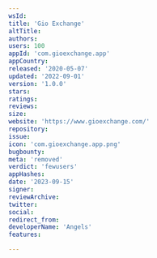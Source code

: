 ```yaml
---
wsId: 
title: 'Gio Exchange'
altTitle: 
authors: 
users: 100
appId: 'com.gioexchange.app'
appCountry: 
released: '2020-05-07'
updated: '2022-09-01'
version: '1.0.0'
stars: 
ratings: 
reviews: 
size: 
website: 'https://www.gioexchange.com/'
repository: 
issue: 
icon: 'com.gioexchange.app.png'
bugbounty: 
meta: 'removed'
verdict: 'fewusers'
appHashes: 
date: '2023-09-15'
signer: 
reviewArchive: 
twitter: 
social: 
redirect_from: 
developerName: 'Angels'
features: 

---
```


